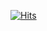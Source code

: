 [![Hits](https://hits.seeyoufarm.com/api/count/incr/badge.svg?url=https%3A%2F%2Fgithub.com%2Fpif0307%2Fhit-counter&count_bg=%2379C83D&title_bg=%23555555&icon=&icon_color=%23E7E7E7&title=hits&edge_flat=false)](https://hits.seeyoufarm.com)
